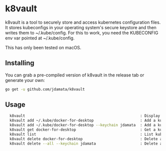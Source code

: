 # k8vault
k8vault is a tool to securely store and access kubernetes configuration files. It stores kubeconfigs in your operating system's secure keystore and then writes them to ~/.kube/config. For this to work, you need the KUBECONFIG env var pointed at ~/.kube/config.

This has only been tested on macOS.

## Installing
You can grab a pre-compiled version of k8vault in the release tab or generate your own:
```bash
go get -u github.com/jdamata/k8vault
```

## Usage
```bash
  k8vault                                                    : Display usage
  k8vault add ~/.kube/docker-for-desktop                     : Add a kubeconfig
  k8vault add ~/.kube/docker-for-desktop --keychain jdamata  : Add a kubeconfig to the jdamata keychain
  k8vault get docker-for-desktop                             : Get a kubeconfig named docker-for-desktop
  k8vault list                                               : List kubeconfigs
  k8vault delete docker-for-desktop                          : Delete a kubeconfig
  k8vault delete --all --keychain jdamata                    : Delete all kubeconfigs in the jdamata keychain
```
